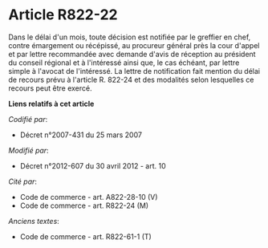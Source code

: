 # Article R822-22

Dans le délai d'un mois, toute décision est notifiée par le greffier en chef, contre émargement ou récépissé, au procureur
général près la cour d'appel et par lettre recommandée avec demande d'avis de réception au président du conseil régional et à
l'intéressé ainsi que, le cas échéant, par lettre simple à l'avocat de l'intéressé. La lettre de notification fait mention du
délai de recours prévu à l'article R. 822-24 et des modalités selon lesquelles ce recours peut être exercé.

**Liens relatifs à cet article**

_Codifié par_:

  - Décret n°2007-431 du 25 mars 2007

_Modifié par_:

  - Décret n°2012-607 du 30 avril 2012 - art. 10

_Cité par_:

  - Code de commerce - art. A822-28-10 (V)
  - Code de commerce - art. R822-24 (M)

_Anciens textes_:

  - Code de commerce - art. R822-61-1 (T)
